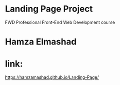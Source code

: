 # Landing Page Project
FWD Professional Front-End Web Development course
# Hamza Elmashad
# link:
https://hamzamashad.github.io/Landing-Page/
